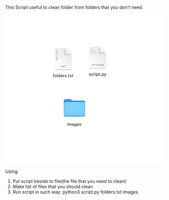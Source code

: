 This Script useful to clean folder from folders that you don't need.


![Скриншот](screenshot.png)

Using: 
1. Put script beside to file(the file that you need to clean) 
2. Make list of files that you should clean
3. Run script in such way: python3 script.py folders.txt images

